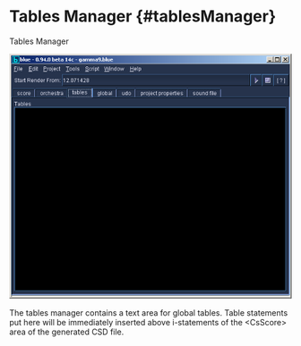 Tables Manager {#tablesManager}
==============

Tables Manager

![Tables Manager](images/tablesTab.png)

The tables manager contains a text area for global tables. Table
statements put here will be immediately inserted above i-statements of
the \<CsScore\> area of the generated CSD file.
